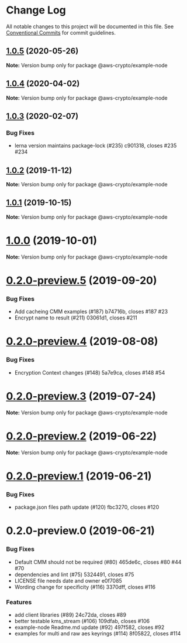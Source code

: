 # Change Log

All notable changes to this project will be documented in this file.
See [Conventional Commits](https://conventionalcommits.org) for commit guidelines.

## [1.0.5](https://github.com/aws/aws-encryption-sdk-javascript/compare/@aws-crypto/example-node@1.0.4...@aws-crypto/example-node@1.0.5) (2020-05-26)

**Note:** Version bump only for package @aws-crypto/example-node





## [1.0.4](https://github.com/aws/aws-encryption-sdk-javascript/compare/@aws-crypto/example-node@1.0.3...@aws-crypto/example-node@1.0.4) (2020-04-02)

**Note:** Version bump only for package @aws-crypto/example-node





## [1.0.3](/compare/@aws-crypto/example-node@1.0.2...@aws-crypto/example-node@1.0.3) (2020-02-07)


### Bug Fixes

* lerna version maintains package-lock (#235) c901318, closes #235 #234





## [1.0.2](/compare/@aws-crypto/example-node@1.0.1...@aws-crypto/example-node@1.0.2) (2019-11-12)

**Note:** Version bump only for package @aws-crypto/example-node





## [1.0.1](/compare/@aws-crypto/example-node@1.0.0...@aws-crypto/example-node@1.0.1) (2019-10-15)

**Note:** Version bump only for package @aws-crypto/example-node





# [1.0.0](/compare/@aws-crypto/example-node@0.2.0-preview.5...@aws-crypto/example-node@1.0.0) (2019-10-01)

**Note:** Version bump only for package @aws-crypto/example-node





# [0.2.0-preview.5](/compare/@aws-crypto/example-node@0.2.0-preview.4...@aws-crypto/example-node@0.2.0-preview.5) (2019-09-20)


### Bug Fixes

* Add cacheing CMM examples (#187) b74716b, closes #187 #23
* Encrypt name to result (#211) 03061d1, closes #211





# [0.2.0-preview.4](/compare/@aws-crypto/example-node@0.2.0-preview.3...@aws-crypto/example-node@0.2.0-preview.4) (2019-08-08)


### Bug Fixes

* Encryption Context changes (#148) 5a7e9ca, closes #148 #54





# [0.2.0-preview.3](/compare/@aws-crypto/example-node@0.2.0-preview.2...@aws-crypto/example-node@0.2.0-preview.3) (2019-07-24)

**Note:** Version bump only for package @aws-crypto/example-node





# [0.2.0-preview.2](/compare/@aws-crypto/example-node@0.2.0-preview.1...@aws-crypto/example-node@0.2.0-preview.2) (2019-06-22)

**Note:** Version bump only for package @aws-crypto/example-node





# [0.2.0-preview.1](/compare/@aws-crypto/example-node@0.2.0-preview.0...@aws-crypto/example-node@0.2.0-preview.1) (2019-06-21)


### Bug Fixes

* package.json files path update (#120) fbc3270, closes #120





# 0.2.0-preview.0 (2019-06-21)


### Bug Fixes

* Default CMM should not be required (#80) 465de6c, closes #80 #44 #70
* dependencies and lint (#75) 5324491, closes #75
* LICENSE file needs date and owner e0f7085
* Wording change for specificity (#116) 3370dff, closes #116


### Features

* add client libraries (#89) 24c72da, closes #89
* better testable kms_stream (#106) 109dfab, closes #106
* example-node Readme.md update (#92) 497f582, closes #92
* examples for multi and raw aes keyrings (#114) 8f05822, closes #114
